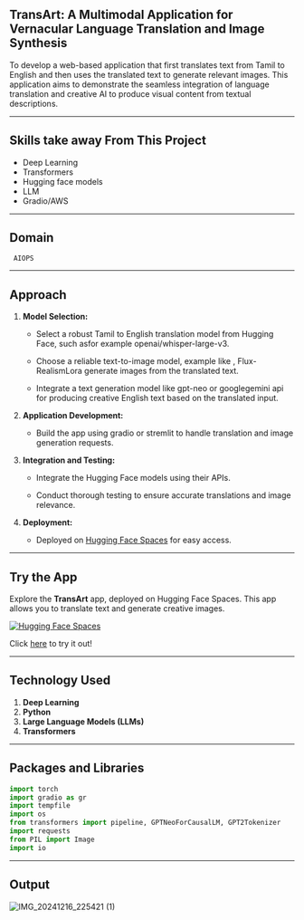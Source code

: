 ## TransArt: A Multimodal Application for Vernacular Language Translation and Image Synthesis
To develop a web-based application that first translates text from Tamil to English and then uses the translated text to generate relevant images. This application aims to demonstrate the
seamless integration of language translation and creative AI to produce visual content from
textual descriptions.

---

## Skills take away From This Project
 
   * Deep Learning
   * Transformers
   * Hugging face models
   * LLM
   * Gradio/AWS

---

## Domain

     AIOPS

---
    
## Approach

1. **Model Selection:**

     *  Select a robust Tamil to English translation model from Hugging Face,
   such asfor example openai/whisper-large-v3.

     *  Choose a reliable text-to-image model, example like , Flux-RealismLora
   generate images from the translated text.

     *  Integrate a text generation model like  gpt-neo or googlegemini api for
   producing creative English text based on the translated input.

2. **Application Development:**
    
     *  Build the app using gradio or stremlit to handle translation and image generation requests.

3. **Integration and Testing:**
 
     *  Integrate the Hugging Face models using their APIs.

     *  Conduct thorough testing to ensure accurate translations and image relevance.

4. **Deployment:**
 
     *  Deployed on [Hugging Face Spaces](https://huggingface.co/spaces/Nanthu22/TransArt) for easy access.

---

## Try the App

Explore the **TransArt** app, deployed on Hugging Face Spaces. This app allows you to translate text and generate creative images.

[![Hugging Face Spaces](https://img.shields.io/badge/🤗-Hugging%20Face-orange)](https://huggingface.co/spaces/Nanthu22/TransArt)

Click  [here](https://huggingface.co/spaces/Nanthu22/TransArt) to try it out!


---

## Technology Used
1. **Deep Learning**
2. **Python**
3. **Large Language Models (LLMs)**
4. **Transformers**

---

## Packages and Libraries
```python
import torch
import gradio as gr
import tempfile
import os
from transformers import pipeline, GPTNeoForCausalLM, GPT2Tokenizer
import requests
from PIL import Image
import io
```

---


## Output

![IMG_20241216_225421 (1)](https://github.com/user-attachments/assets/1faea7b3-e426-4d9a-a5cc-7576c7a6196b)







